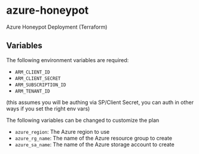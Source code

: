 # azure-honeypot
Azure Honeypot Deployment (Terraform)

## Variables

The following environment variables are required:

* `ARM_CLIENT_ID`
* `ARM_CLIENT_SECRET`
* `ARM_SUBSCRIPTION_ID`
* `ARM_TENANT_ID`

(this assumes you will be authing via SP/Client Secret, you can auth in other ways if you set the right env vars)

The following variables can be changed to customize the plan

* `azure_region`: The Azure region to use
* `azure_rg_name`: The name of the Azure resource group to create
* `azure_sa_name`: The name of the Azure storage account to create